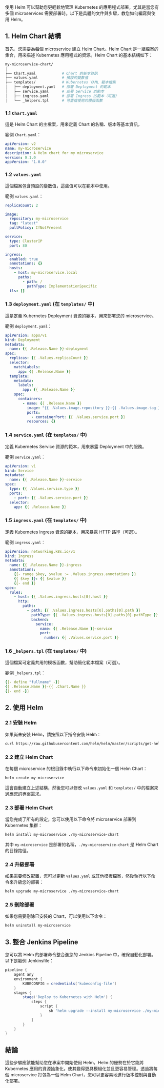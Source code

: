 使用 Helm 可以幫助您更輕鬆地管理 Kubernetes 的應用程式部署，尤其是當您有多個 microservices 需要部署時。以下是具體的文件與步驟，教您如何編寫與使用 Helm。

## 1. Helm Chart 結構

首先，您需要為每個 microservice 建立 Helm Chart。Helm Chart 是一組檔案的集合，用來描述 Kubernetes 應用程式的資源。Helm Chart 的基本結構如下：

```bash
my-microservice-chart/
│
├── Chart.yaml            # Chart 的基本資訊
├── values.yaml           # 預設的變數值
├── templates/            # Kubernetes YAML 範本檔案
│   ├── deployment.yaml   # 部署 Deployment 的範本
│   ├── service.yaml      # 部署 Service 的範本
│   ├── ingress.yaml      # 部署 Ingress 的範本（可選）
│   └── _helpers.tpl      # 可重複使用的模板函數
```

### 1.1 `Chart.yaml`
這是 Helm Chart 的主檔案，用來定義 Chart 的名稱、版本等基本資訊。

範例 `Chart.yaml`：

```yaml
apiVersion: v2
name: my-microservice
description: A Helm chart for my microservice
version: 0.1.0
appVersion: "1.0.0"
```

### 1.2 `values.yaml`
這個檔案包含預設的變數值，這些值可以在範本中使用。

範例 `values.yaml`：

```yaml
replicaCount: 2

image:
  repository: my-microservice
  tag: "latest"
  pullPolicy: IfNotPresent

service:
  type: ClusterIP
  port: 80

ingress:
  enabled: true
  annotations: {}
  hosts:
    - host: my-microservice.local
      paths:
        - path: /
          pathType: ImplementationSpecific
  tls: []
```

### 1.3 `deployment.yaml` (在 `templates/` 中)
這是定義 Kubernetes Deployment 資源的範本，用來部署您的 microservice。

範例 `deployment.yaml`：

```yaml
apiVersion: apps/v1
kind: Deployment
metadata:
  name: {{ .Release.Name }}-deployment
spec:
  replicas: {{ .Values.replicaCount }}
  selector:
    matchLabels:
      app: {{ .Release.Name }}
  template:
    metadata:
      labels:
        app: {{ .Release.Name }}
    spec:
      containers:
        - name: {{ .Release.Name }}
          image: "{{ .Values.image.repository }}:{{ .Values.image.tag }}"
          ports:
            - containerPort: {{ .Values.service.port }}
          resources: {}
```

### 1.4 `service.yaml` (在 `templates/` 中)
定義 Kubernetes Service 資源的範本，用來暴露 Deployment 中的服務。

範例 `service.yaml`：

```yaml
apiVersion: v1
kind: Service
metadata:
  name: {{ .Release.Name }}-service
spec:
  type: {{ .Values.service.type }}
  ports:
    - port: {{ .Values.service.port }}
  selector:
    app: {{ .Release.Name }}
```

### 1.5 `ingress.yaml` (在 `templates/` 中)
定義 Kubernetes Ingress 資源的範本，用來暴露 HTTP 路徑（可選）。

範例 `ingress.yaml`：

```yaml
apiVersion: networking.k8s.io/v1
kind: Ingress
metadata:
  name: {{ .Release.Name }}-ingress
  annotations:
    {{- range $key, $value := .Values.ingress.annotations }}
    {{ $key }}: {{ $value }}
    {{- end }}
spec:
  rules:
    - host: {{ .Values.ingress.hosts[0].host }}
      http:
        paths:
          - path: {{ .Values.ingress.hosts[0].paths[0].path }}
            pathType: {{ .Values.ingress.hosts[0].paths[0].pathType }}
            backend:
              service:
                name: {{ .Release.Name }}-service
                port:
                  number: {{ .Values.service.port }}
```

### 1.6 `_helpers.tpl` (在 `templates/` 中)
這個檔案可定義共用的模板函數，幫助簡化範本檔案（可選）。

範例 `_helpers.tpl`：

```yaml
{{- define "fullname" -}}
{{ .Release.Name }}-{{ .Chart.Name }}
{{- end -}}
```

## 2. 使用 Helm

### 2.1 安裝 Helm

如果尚未安裝 Helm，請按照以下指令安裝 Helm：

```bash
curl https://raw.githubusercontent.com/helm/helm/master/scripts/get-helm-3 | bash
```

### 2.2 建立 Helm Chart

在每個 microservice 的根目錄中執行以下命令來初始化一個 Helm Chart：

```bash
helm create my-microservice
```

這會自動建立上述結構，然後您可以修改 `values.yaml` 和 `templates/` 中的檔案來適應您的專案需求。

### 2.3 部署 Helm Chart

當您完成了所有的設定，您可以使用以下命令將 microservice 部署到 Kubernetes 集群：

```bash
helm install my-microservice ./my-microservice-chart
```

其中 `my-microservice` 是部署的名稱，`./my-microservice-chart` 是 Helm Chart 的目錄路徑。

### 2.4 升級部署

如果需要修改配置，您可以更新 `values.yaml` 或其他模板檔案，然後執行以下命令來升級您的部署：

```bash
helm upgrade my-microservice ./my-microservice-chart
```

### 2.5 刪除部署

如果您需要刪除已安裝的 Chart，可以使用以下命令：

```bash
helm uninstall my-microservice
```

## 3. 整合 Jenkins Pipeline

您可以將 Helm 的部署命令整合進您的 Jenkins Pipeline 中，確保自動化部署。以下是範例 Jenkinsfile：

```groovy
pipeline {
    agent any
    environment {
        KUBECONFIG = credentials('kubeconfig-file')
    }
    stages {
        stage('Deploy to Kubernetes with Helm') {
            steps {
                script {
                    sh 'helm upgrade --install my-microservice ./my-microservice-chart --set image.tag=$IMAGE_TAG'
                }
            }
        }
    }
}
```

## 結論

這些步驟應該能幫助您在專案中開始使用 Helm。Helm 的優勢在於它能將 Kubernetes 應用的資源抽象化，使其變得更具模組化並且更容易管理。透過將每個 microservice 打包為一個 Helm Chart，您可以更容易地進行版本控制與自動化部署。